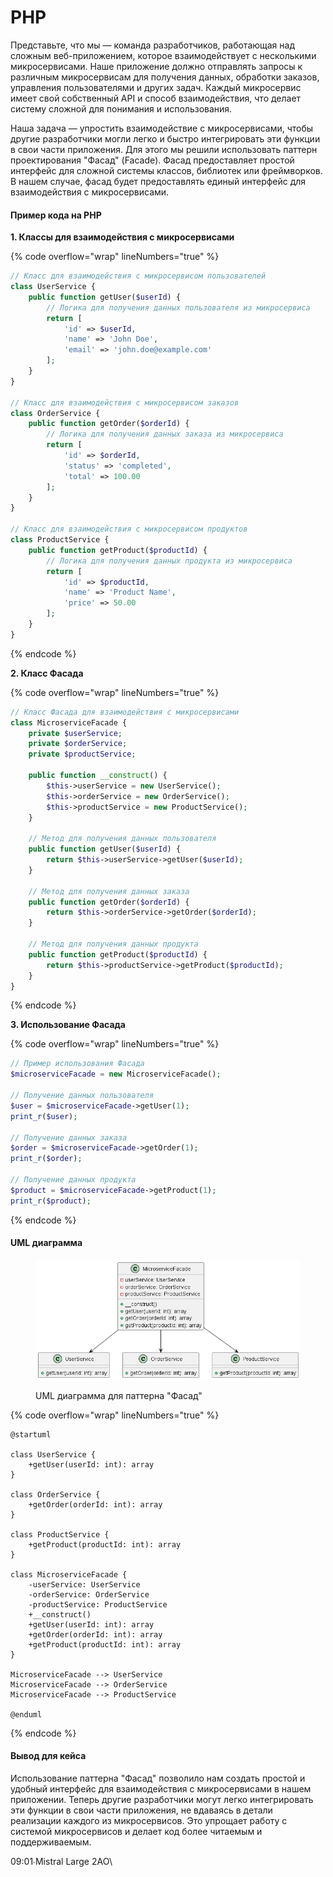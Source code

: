 # PHP

Представьте, что мы — команда разработчиков, работающая над сложным веб-приложением, которое взаимодействует с несколькими микросервисами. Наше приложение должно отправлять запросы к различным микросервисам для получения данных, обработки заказов, управления пользователями и других задач. Каждый микросервис имеет свой собственный API и способ взаимодействия, что делает систему сложной для понимания и использования.

Наша задача — упростить взаимодействие с микросервисами, чтобы другие разработчики могли легко и быстро интегрировать эти функции в свои части приложения. Для этого мы решили использовать паттерн проектирования "Фасад" (Facade). Фасад предоставляет простой интерфейс для сложной системы классов, библиотек или фреймворков. В нашем случае, фасад будет предоставлять единый интерфейс для взаимодействия с микросервисами.

#### Пример кода на PHP

**1. Классы для взаимодействия с микросервисами**

{% code overflow="wrap" lineNumbers="true" %}
```php
// Класс для взаимодействия с микросервисом пользователей
class UserService {
    public function getUser($userId) {
        // Логика для получения данных пользователя из микросервиса
        return [
            'id' => $userId,
            'name' => 'John Doe',
            'email' => 'john.doe@example.com'
        ];
    }
}

// Класс для взаимодействия с микросервисом заказов
class OrderService {
    public function getOrder($orderId) {
        // Логика для получения данных заказа из микросервиса
        return [
            'id' => $orderId,
            'status' => 'completed',
            'total' => 100.00
        ];
    }
}

// Класс для взаимодействия с микросервисом продуктов
class ProductService {
    public function getProduct($productId) {
        // Логика для получения данных продукта из микросервиса
        return [
            'id' => $productId,
            'name' => 'Product Name',
            'price' => 50.00
        ];
    }
}
```
{% endcode %}

**2. Класс Фасада**

{% code overflow="wrap" lineNumbers="true" %}
```php
// Класс Фасада для взаимодействия с микросервисами
class MicroserviceFacade {
    private $userService;
    private $orderService;
    private $productService;

    public function __construct() {
        $this->userService = new UserService();
        $this->orderService = new OrderService();
        $this->productService = new ProductService();
    }

    // Метод для получения данных пользователя
    public function getUser($userId) {
        return $this->userService->getUser($userId);
    }

    // Метод для получения данных заказа
    public function getOrder($orderId) {
        return $this->orderService->getOrder($orderId);
    }

    // Метод для получения данных продукта
    public function getProduct($productId) {
        return $this->productService->getProduct($productId);
    }
}
```
{% endcode %}

**3. Использование Фасада**

{% code overflow="wrap" lineNumbers="true" %}
```php
// Пример использования Фасада
$microserviceFacade = new MicroserviceFacade();

// Получение данных пользователя
$user = $microserviceFacade->getUser(1);
print_r($user);

// Получение данных заказа
$order = $microserviceFacade->getOrder(1);
print_r($order);

// Получение данных продукта
$product = $microserviceFacade->getProduct(1);
print_r($product);
```
{% endcode %}

#### UML диаграмма

<figure><img src="../../../../../.gitbook/assets/image (1) (1) (1) (1).png" alt=""><figcaption><p>UML диаграмма для паттерна "Фасад"</p></figcaption></figure>

{% code overflow="wrap" lineNumbers="true" %}
```plantuml
@startuml

class UserService {
    +getUser(userId: int): array
}

class OrderService {
    +getOrder(orderId: int): array
}

class ProductService {
    +getProduct(productId: int): array
}

class MicroserviceFacade {
    -userService: UserService
    -orderService: OrderService
    -productService: ProductService
    +__construct()
    +getUser(userId: int): array
    +getOrder(orderId: int): array
    +getProduct(productId: int): array
}

MicroserviceFacade --> UserService
MicroserviceFacade --> OrderService
MicroserviceFacade --> ProductService

@enduml
```
{% endcode %}

#### Вывод для кейса

Использование паттерна "Фасад" позволило нам создать простой и удобный интерфейс для взаимодействия с микросервисами в нашем приложении. Теперь другие разработчики могут легко интегрировать эти функции в свои части приложения, не вдаваясь в детали реализации каждого из микросервисов. Это упрощает работу с системой микросервисов и делает код более читаемым и поддерживаемым.

09:01∙Mistral Large 2АО\
